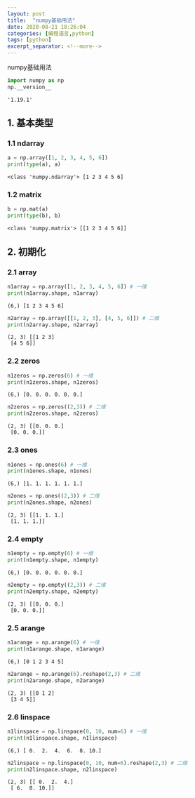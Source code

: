 ```yaml
---
layout: post
title:  "numpy基础用法"
date: 2020-08-21 18:26:04
categories: [编程语言,python]
tags: [python]
excerpt_separator: <!--more-->
---
```

numpy基础用法
<!--more-->


```python
import numpy as np
np.__version__
```

    '1.19.1'



## 1. 基本类型

### 1.1 ndarray


```python
a = np.array([1, 2, 3, 4, 5, 6])
print(type(a), a)
```

    <class 'numpy.ndarray'> [1 2 3 4 5 6]


### 1.2 matrix


```python
b = np.mat(a)
print(type(b), b)
```

    <class 'numpy.matrix'> [[1 2 3 4 5 6]]


## 2. 初期化

### 2.1 array


```python
n1array = np.array([1, 2, 3, 4, 5, 6]) # 一维
print(n1array.shape, n1array)
```

    (6,) [1 2 3 4 5 6]



```python
n2array = np.array([[1, 2, 3], [4, 5, 6]]) # 二维
print(n2array.shape, n2array)
```

    (2, 3) [[1 2 3]
     [4 5 6]]


### 2.2 zeros


```python
n1zeros = np.zeros(6) # 一维
print(n1zeros.shape, n1zeros)
```

    (6,) [0. 0. 0. 0. 0. 0.]



```python
n2zeros = np.zeros((2,3)) # 二维
print(n2zeros.shape, n2zeros)
```

    (2, 3) [[0. 0. 0.]
     [0. 0. 0.]]


### 2.3 ones


```python
n1ones = np.ones(6) # 一维
print(n1ones.shape, n1ones)
```

    (6,) [1. 1. 1. 1. 1. 1.]



```python
n2ones = np.ones((2,3)) # 二维
print(n2ones.shape, n2ones)
```

    (2, 3) [[1. 1. 1.]
     [1. 1. 1.]]


### 2.4 empty


```python
n1empty = np.empty(6) # 一维
print(n1empty.shape, n1empty)
```

    (6,) [0. 0. 0. 0. 0. 0.]



```python
n2empty = np.empty((2,3)) # 二维
print(n2empty.shape, n2empty)
```

    (2, 3) [[0. 0. 0.]
     [0. 0. 0.]]


### 2.5 arange


```python
n1arange = np.arange(6) # 一维
print(n1arange.shape, n1arange)
```

    (6,) [0 1 2 3 4 5]



```python
n2arange = np.arange(6).reshape(2,3) # 二维
print(n2arange.shape, n2arange)
```

    (2, 3) [[0 1 2]
     [3 4 5]]


### 2.6 linspace


```python
n1linspace = np.linspace(0, 10, num=6) # 一维
print(n1linspace.shape, n1linspace)
```

    (6,) [ 0.  2.  4.  6.  8. 10.]



```python
n2linspace = np.linspace(0, 10, num=6).reshape(2,3) # 二维
print(n2linspace.shape, n2linspace)
```

    (2, 3) [[ 0.  2.  4.]
     [ 6.  8. 10.]]



```python

```
